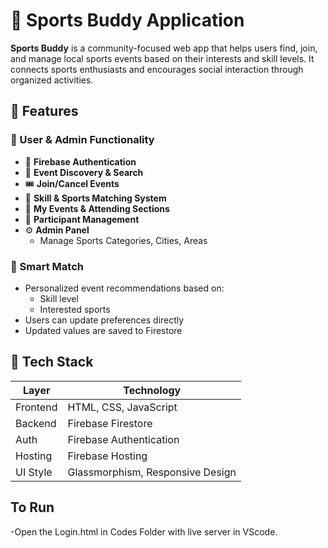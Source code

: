# 🏀 Sports Buddy Application

**Sports Buddy** is a community-focused web app that helps users find, join, and manage local sports events based on their interests and skill levels. It connects sports enthusiasts and encourages social interaction through organized activities.


## 🚀 Features

### 👤 User & Admin Functionality
- 🔐 **Firebase Authentication**
- 🎯 **Event Discovery & Search**
- 🎟️ **Join/Cancel Events**
- 📌 **Skill & Sports Matching System**
- 📅 **My Events & Attending Sections**
- 👥 **Participant Management**
- ⚙️ **Admin Panel**
  - Manage Sports Categories, Cities, Areas

### 🧠 Smart Match
- Personalized event recommendations based on:
  - Skill level
  - Interested sports
- Users can update preferences directly
- Updated values are saved to Firestore


## 🧱 Tech Stack

| Layer       | Technology       |
|-------------|------------------|
| Frontend    | HTML, CSS, JavaScript |
| Backend     | Firebase Firestore |
| Auth        | Firebase Authentication |
| Hosting     | Firebase Hosting |
| UI Style    | Glassmorphism, Responsive Design |

## To Run
-Open the Login.html in Codes Folder with live server in VScode.

